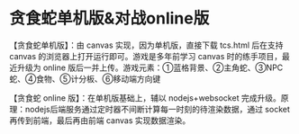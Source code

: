 # 贪食蛇单机版&对战online版
【贪食蛇单机版】：由 canvas 实现，因为单机版，直接下载 tcs.html 后在支持 canvas 的浏览器上打开运行即可。游戏是多年前学习 canvas 时的练手项目，最近升级为 online 版后一并上传。游戏元素：①蓝格背景、②主角蛇、③NPC蛇、④食物、⑤计分板、⑥移动端方向键

【贪食蛇 online 版】：在单机版基础上，辅以 nodejs+websocket 完成升级。原理：nodejs后端服务通过定时器不间断计算每一时刻的待渲染数据，通过 socket 再传到前端，最后再由前端 canvas 实现数据渲染。

